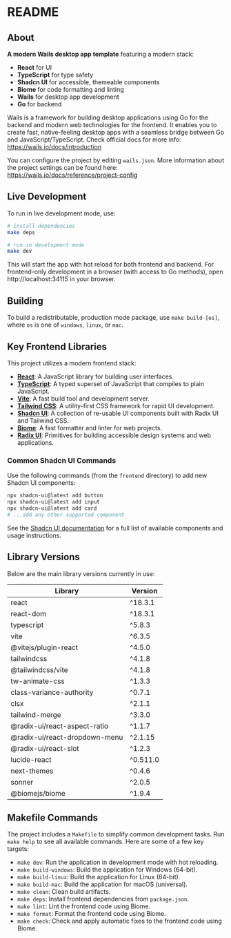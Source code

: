# README

## About

**A modern Wails desktop app template** featuring a modern stack:
- **React** for UI
- **TypeScript** for type safety
- **Shadcn UI** for accessible, themeable components
- **Biome** for code formatting and linting
- **Wails** for desktop app development
- **Go** for backend

Wails is a framework for building desktop applications using Go for the backend and modern web technologies for the frontend. It enables you to create fast, native-feeling desktop apps with a seamless bridge between Go and JavaScript/TypeScript. Check official docs for more info: https://wails.io/docs/introduction

You can configure the project by editing `wails.json`. More information about the project settings can be found
here: https://wails.io/docs/reference/project-config

## Live Development

To run in live development mode, use:

```sh
# install dependencies
make deps

# run in development mode
make dev
```

This will start the app with hot reload for both frontend and backend. For frontend-only development in a browser (with access to Go methods), open http://localhost:34115 in your browser.

## Building

To build a redistributable, production mode package, use `make build-[os]`, where `os` is one of `windows`, `linux`, or `mac`.

## Key Frontend Libraries

This project utilizes a modern frontend stack:

- [**React**](https://react.dev/): A JavaScript library for building user interfaces.
- [**TypeScript**](https://www.typescriptlang.org/): A typed superset of JavaScript that compiles to plain JavaScript.
- [**Vite**](https://vitejs.dev/): A fast build tool and development server.
- [**Tailwind CSS**](https://tailwindcss.com/): A utility-first CSS framework for rapid UI development.
- [**Shadcn UI**](https://ui.shadcn.com/): A collection of re-usable UI components built with Radix UI and Tailwind CSS.
- [**Biome**](https://biomejs.dev/): A fast formatter and linter for web projects.
- [**Radix UI**](https://www.radix-ui.com/): Primitives for building accessible design systems and web applications.

### Common Shadcn UI Commands

Use the following commands (from the `frontend` directory) to add new Shadcn UI components:

```sh
npx shadcn-ui@latest add button
npx shadcn-ui@latest add input
npx shadcn-ui@latest add card
# ...add any other supported component
```

See the [Shadcn UI documentation](https://ui.shadcn.com/docs/components) for a full list of available components and usage instructions.

## Library Versions

Below are the main library versions currently in use:

| Library                          | Version    |
| -------------------------------- | ---------- |
| react                            | ^18.3.1    |
| react-dom                        | ^18.3.1    |
| typescript                       | ^5.8.3     |
| vite                             | ^6.3.5     |
| @vitejs/plugin-react             | ^4.5.0     |
| tailwindcss                      | ^4.1.8     |
| @tailwindcss/vite                | ^4.1.8     |
| tw-animate-css                   | ^1.3.3     |
| class-variance-authority         | ^0.7.1     |
| clsx                             | ^2.1.1     |
| tailwind-merge                   | ^3.3.0     |
| @radix-ui/react-aspect-ratio     | ^1.1.7     |
| @radix-ui/react-dropdown-menu    | ^2.1.15    |
| @radix-ui/react-slot             | ^1.2.3     |
| lucide-react                     | ^0.511.0   |
| next-themes                      | ^0.4.6     |
| sonner                           | ^2.0.5     |
| @biomejs/biome                   | ^1.9.4     |


## Makefile Commands

The project includes a `Makefile` to simplify common development tasks. Run `make help` to see all available commands. Here are some of a few key targets:

- `make dev`: Run the application in development mode with hot reloading.
- `make build-windows`: Build the application for Windows (64-bit).
- `make build-linux`: Build the application for Linux (64-bit).
- `make build-mac`: Build the application for macOS (universal).
- `make clean`: Clean build artifacts.
- `make deps`: Install frontend dependencies from `package.json`.
- `make lint`: Lint the frontend code using Biome.
- `make format`: Format the frontend code using Biome.
- `make check`: Check and apply automatic fixes to the frontend code using Biome.
